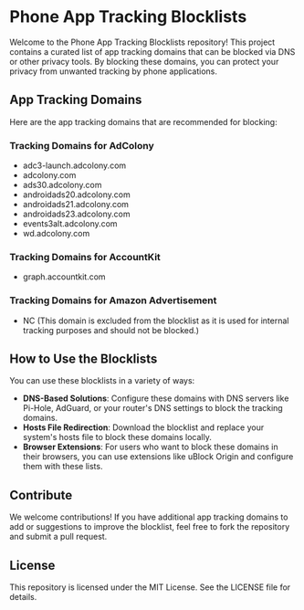 # Phone App Tracking Blocklists

Welcome to the Phone App Tracking Blocklists repository! This project contains a curated list of app tracking domains that can be blocked via DNS or other privacy tools. By blocking these domains, you can protect your privacy from unwanted tracking by phone applications.

## App Tracking Domains

Here are the app tracking domains that are recommended for blocking:

### **Tracking Domains for AdColony**

- adc3-launch.adcolony.com
- adcolony.com
- ads30.adcolony.com
- androidads20.adcolony.com
- androidads21.adcolony.com
- androidads23.adcolony.com
- events3alt.adcolony.com
- wd.adcolony.com

### **Tracking Domains for AccountKit**

- graph.accountkit.com

### **Tracking Domains for Amazon Advertisement**

- NC (This domain is excluded from the blocklist as it is used for internal tracking purposes and should not be blocked.)

## How to Use the Blocklists

You can use these blocklists in a variety of ways:

- **DNS-Based Solutions**: Configure these domains with DNS servers like Pi-Hole, AdGuard, or your router's DNS settings to block the tracking domains.
- **Hosts File Redirection**: Download the blocklist and replace your system's hosts file to block these domains locally.
- **Browser Extensions**: For users who want to block these domains in their browsers, you can use extensions like uBlock Origin and configure them with these lists.

## Contribute

We welcome contributions! If you have additional app tracking domains to add or suggestions to improve the blocklist, feel free to fork the repository and submit a pull request.

## License

This repository is licensed under the MIT License. See the LICENSE file for details.
